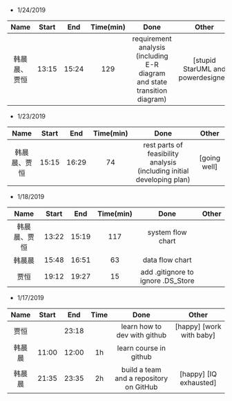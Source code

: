 * 1/24/2019

|     Name     | Start |  End  | Time(min) |                             Done                             |               Other                |
| :----------: | :---: | :---: | :-------: | :----------------------------------------------------------: | :--------------------------------: |
| 韩晨晨、贾恒 | 13:15 | 15:24 |    129    | requirement analysis (including E-R diagram and state transition diagram) | [stupid StarUML and powerdesigner] |

* 1/23/2019

|     Name     | Start |  End  | Time(min) |                             Done                             |    Other     |
| :----------: | :---: | :---: | :-------: | :----------------------------------------------------------: | :----------: |
| 韩晨晨、贾恒 | 15:15 | 16:29 |    74     | rest parts of feasibility analysis (including initial developing plan) | [going well] |


* 1/18/2019

|     Name     | Start |  End  | Time(min) |                Done                | Other |
| :----------: | :---: | :---: | :-------: | :--------------------------------: | :---: |
| 韩晨晨、贾恒 | 13:22 | 15:19 |    117    |         system flow chart          |       |
|    韩晨晨    | 15:48 | 16:51 |    63     |          data flow chart           |       |
|     贾恒     | 19:12 | 19:27 |    15     | add .gitignore to ignore .DS_Store |       |

* 1/17/2019

|  Name  | Start |  End  | Time |                  Done                   |          Other           |
| :----: | :---: | :---: | :--: | :-------------------------------------: | :----------------------: |
|  贾恒  |       | 23:18 |      |      learn how to dev with github       | [happy] [work with baby] |
| 韩晨晨 | 11:00 | 12:00 |  1h  |         learn course in github          |                          |
| 韩晨晨 | 21:35 | 23:35 |  2h  | build a team and a repository on GitHub |  [happy] [IQ exhausted]  |

